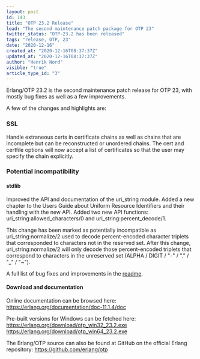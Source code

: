 ```yaml
---
layout: post
id: 143
title: "OTP 23.2 Release"
lead: "The second maintenance patch package for OTP 23"
twitter_status: "OTP-23.2 has been released"
tags: "release, OTP, 23"
date: "2020-12-16"
created_at: "2020-12-16T08:37:37Z"
updated_at: "2020-12-16T08:37:37Z"
author: "Henrik Nord"
visible: "true"
article_type_id: "3"
---
```


Erlang/OTP 23.2 is the second maintenance patch release for OTP 23, with mostly bug fixes as well as a few improvements.

A few of the changes and highlights are:

### SSL

Handle extraneous certs in certificate chains as well as chains that are incomplete but can be reconstructed or unordered chains. The cert and certfile options will now accept a list of certificates so that the user may specify the chain explicitly.

### Potential incompatibility

#### stdlib

Improved the API and documentation of the uri_string module. Added a new chapter to the Users Guide about Uniform Resource Identifiers and their handling with the new API. Added two new API functions: uri_string:allowed_characters/0 and uri_string:percent_decode/1.

This change has been marked as potentially incompatible as uri_string:normalize/2 used to decode percent-encoded character triplets that corresponded to characters not in the reserved set. After this change, uri_string:normalize/2 will only decode those percent-encoded triplets that correspond to characters in the unreserved set (ALPHA / DIGIT / "-" / "." / "_" / "~").

A full list of bug fixes and improvements in the [readme](https://erlang.org/download/OTP-23.2.README).

#### Download and documentation

Online documentation can be browsed here:
<https://erlang.org/documentation/doc-11.1.4/doc>

Pre-built versions for Windows can be fetched here:
<https://erlang.org/download/otp_win32_23.2.exe>
<https://erlang.org/download/otp_win64_23.2.exe>

The Erlang/OTP source can also be found at GitHub on the official Erlang repository:
<https://github.com/erlang/otp>
